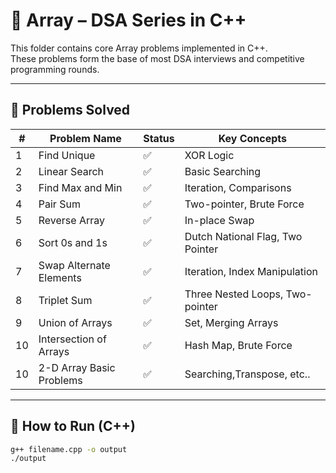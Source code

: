 # 📁 Array – DSA Series in C++

This folder contains core Array problems implemented in C++.  
These problems form the base of most DSA interviews and competitive programming rounds.

---

## 📌 Problems Solved

| #  | Problem Name             | Status | Key Concepts |
|----|--------------------------|--------|--------------|
| 1  | Find Unique              | ✅     | XOR Logic |
| 2  | Linear Search            | ✅     | Basic Searching |
| 3  | Find Max and Min         | ✅     | Iteration, Comparisons |
| 4  | Pair Sum                 | ✅     | Two-pointer, Brute Force |
| 5  | Reverse Array            | ✅     | In-place Swap |
| 6  | Sort 0s and 1s           | ✅     | Dutch National Flag, Two Pointer |
| 7  | Swap Alternate Elements  | ✅     | Iteration, Index Manipulation |
| 8  | Triplet Sum              | ✅     | Three Nested Loops, Two-pointer |
| 9  | Union of Arrays          | ✅     | Set, Merging Arrays |
| 10 | Intersection of Arrays   | ✅     | Hash Map, Brute Force |
| 10 | 2-D Array Basic Problems | ✅     | Searching,Transpose, etc.. |

---

## 🧠 How to Run (C++)

```bash
g++ filename.cpp -o output
./output
